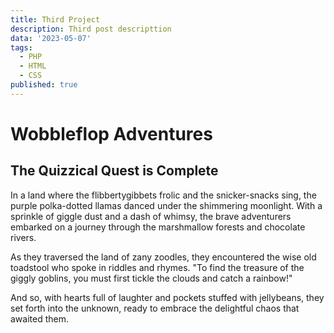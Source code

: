 ```yaml
---
title: Third Project
description: Third post descripttion
data: '2023-05-07'
tags:
  - PHP
  - HTML
  - CSS
published: true
---
```


# Wobbleflop Adventures

## The Quizzical Quest is Complete

In a land where the flibbertygibbets frolic and the snicker-snacks sing, the purple polka-dotted llamas danced under the shimmering moonlight. With a sprinkle of giggle dust and a dash of whimsy, the brave adventurers embarked on a journey through the marshmallow forests and chocolate rivers.

As they traversed the land of zany zoodles, they encountered the wise old toadstool who spoke in riddles and rhymes. "To find the treasure of the giggly goblins, you must first tickle the clouds and catch a rainbow!"

And so, with hearts full of laughter and pockets stuffed with jellybeans, they set forth into the unknown, ready to embrace the delightful chaos that awaited them.
